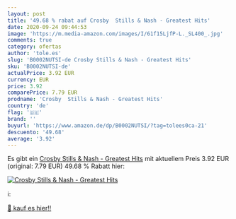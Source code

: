 ```yaml
---
layout: post
title: '49.68 % rabat auf Crosby  Stills & Nash - Greatest Hits'
date: 2020-09-24 09:44:53
image: 'https://m.media-amazon.com/images/I/61f15LjfP-L._SL400_.jpg'
comments: true
category: ofertas
author: 'tole.es'
slug: 'B0002NUTSI-de Crosby Stills & Nash - Greatest Hits'
sku: 'B0002NUTSI-de'
actualPrice: 3.92 EUR
currency: EUR
price: 3.92
comparePrice: 7.79 EUR
prodname: 'Crosby  Stills & Nash - Greatest Hits'
country: 'de'
flag: '🇩🇪'
brand: ''
buyurl: 'https://www.amazon.de/dp/B0002NUTSI/?tag=tolees0ca-21'
descuento: '49.68'
average: '3.92'
---
```


Es gibt ein [Crosby  Stills & Nash - Greatest Hits](https://www.amazon.de/dp/B0002NUTSI/?tag=tolees0ca-21) mit aktuellem Preis 3.92 EUR (original: 7.79 EUR) 49.68 % Rabatt hier:

[![Crosby  Stills & Nash - Greatest Hits](https://m.media-amazon.com/images/I/61f15LjfP-L._SL400_.jpg)](https://www.amazon.de/dp/B0002NUTSI/?tag=tolees0ca-21)

ℹ️:


[🛒 kauf es hier!!](https://www.amazon.de/dp/B0002NUTSI/?tag=tolees0ca-21)

